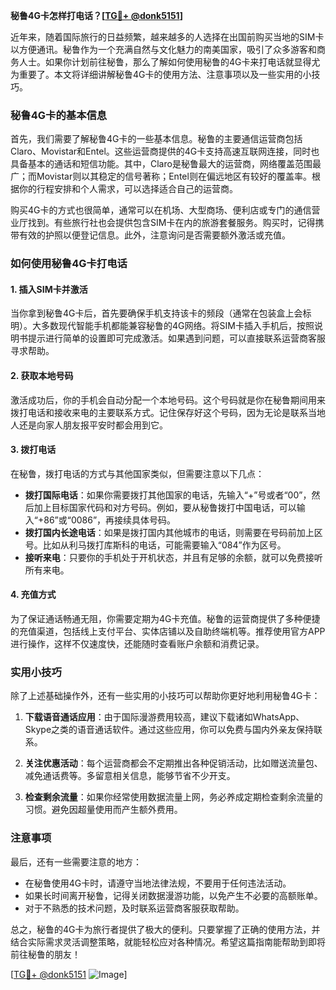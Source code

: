 **秘鲁4G卡怎样打电话？[[TG💪+ @donk5151](https://t.me/s/donk5151)]**

近年来，随着国际旅行的日益频繁，越来越多的人选择在出国前购买当地的SIM卡以方便通讯。秘鲁作为一个充满自然与文化魅力的南美国家，吸引了众多游客和商务人士。如果你计划前往秘鲁，那么了解如何使用秘鲁的4G卡来打电话就显得尤为重要了。本文将详细讲解秘鲁4G卡的使用方法、注意事项以及一些实用的小技巧。

### 秘鲁4G卡的基本信息

首先，我们需要了解秘鲁4G卡的一些基本信息。秘鲁的主要通信运营商包括Claro、Movistar和Entel。这些运营商提供的4G卡支持高速互联网连接，同时也具备基本的通话和短信功能。其中，Claro是秘鲁最大的运营商，网络覆盖范围最广；而Movistar则以其稳定的信号著称；Entel则在偏远地区有较好的覆盖率。根据你的行程安排和个人需求，可以选择适合自己的运营商。

购买4G卡的方式也很简单，通常可以在机场、大型商场、便利店或专门的通信营业厅找到。有些旅行社也会提供包含SIM卡在内的旅游套餐服务。购买时，记得携带有效的护照以便登记信息。此外，注意询问是否需要额外激活或充值。

### 如何使用秘鲁4G卡打电话

#### 1. 插入SIM卡并激活
当你拿到秘鲁4G卡后，首先要确保手机支持该卡的频段（通常在包装盒上会标明）。大多数现代智能手机都能兼容秘鲁的4G网络。将SIM卡插入手机后，按照说明书提示进行简单的设置即可完成激活。如果遇到问题，可以直接联系运营商客服寻求帮助。

#### 2. 获取本地号码
激活成功后，你的手机会自动分配一个本地号码。这个号码就是你在秘鲁期间用来拨打电话和接收来电的主要联系方式。记住保存好这个号码，因为无论是联系当地人还是向家人朋友报平安时都会用到它。

#### 3. 拨打电话
在秘鲁，拨打电话的方式与其他国家类似，但需要注意以下几点：
- **拨打国际电话**：如果你需要拨打其他国家的电话，先输入“+”号或者“00”，然后加上目标国家代码和对方号码。例如，要从秘鲁拨打中国电话，可以输入“+86”或“0086”，再接续具体号码。
- **拨打国内长途电话**：如果是拨打国内其他城市的电话，则需要在号码前加上区号。比如从利马拨打库斯科的电话，可能需要输入“084”作为区号。
- **接听来电**：只要你的手机处于开机状态，并且有足够的余额，就可以免费接听所有来电。

#### 4. 充值方式
为了保证通话畅通无阻，你需要定期为4G卡充值。秘鲁的运营商提供了多种便捷的充值渠道，包括线上支付平台、实体店铺以及自助终端机等。推荐使用官方APP进行操作，这样不仅速度快，还能随时查看账户余额和消费记录。

### 实用小技巧

除了上述基础操作外，还有一些实用的小技巧可以帮助你更好地利用秘鲁4G卡：

1. **下载语音通话应用**：由于国际漫游费用较高，建议下载诸如WhatsApp、Skype之类的语音通话软件。通过这些应用，你可以免费与国内外亲友保持联系。
   
2. **关注优惠活动**：每个运营商都会不定期推出各种促销活动，比如赠送流量包、减免通话费等。多留意相关信息，能够节省不少开支。

3. **检查剩余流量**：如果你经常使用数据流量上网，务必养成定期检查剩余流量的习惯。避免因超量使用而产生额外费用。

### 注意事项

最后，还有一些需要注意的地方：
- 在秘鲁使用4G卡时，请遵守当地法律法规，不要用于任何违法活动。
- 如果长时间离开秘鲁，记得关闭数据漫游功能，以免产生不必要的高额账单。
- 对于不熟悉的技术问题，及时联系运营商客服获取帮助。

总之，秘鲁的4G卡为旅行者提供了极大的便利。只要掌握了正确的使用方法，并结合实际需求灵活调整策略，就能轻松应对各种情况。希望这篇指南能帮助到即将前往秘鲁的朋友！

[[TG💪+ @donk5151](https://t.me/s/donk5151) ![Image](https://i.postimg.cc/rwNCRYN7/Snipaste-2025-04-30-17-27-05.png)]